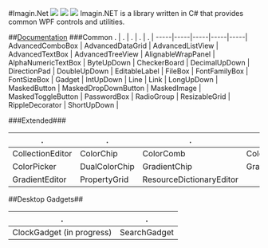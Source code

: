 ﻿#Imagin.Net ![](https://img.shields.io/badge/style-2.3-blue.svg?style=flat&label=version) ![](https://img.shields.io/badge/style-unstable-orange.svg?style=flat&label=build) ![](https://img.shields.io/badge/style-4.6-red.svg?style=flat&label=.NET)
Imagin.NET is a library written in C# that provides common WPF controls and utilities.

##[Documentation](https://imagin.codeplex.com/documentation)
###Common
  .  |  .  |  .  |  .  |  .  |
-----|-----|-----|-----|-----|
AdvancedComboBox | AdvancedDataGrid | AdvancedListView | AdvancedTextBox | AdvancedTreeView |
AlignableWrapPanel | AlphaNumericTextBox | ByteUpDown | CheckerBoard | DecimalUpDown |
DirectionPad | DoubleUpDown | EditableLabel | FileBox | FontFamilyBox |
FontSizeBox | Gadget |  IntUpDown | Line | Link |
LongUpDown | MaskedButton | MaskedDropDownButton | MaskedImage | MaskedToggleButton |
PasswordBox | RadioGroup | ResizableGrid | RippleDecorator | ShortUpDown |

###Extended###

  .  |  .  |  .  |  .  |
-----|-----|-----|-----|
CollectionEditor | ColorChip | ColorComb | ColorDialog |
ColorPicker | DualColorChip | GradientChip | GradientDialog |
GradientEditor | PropertyGrid | ResourceDictionaryEditor |

##Desktop Gadgets##

  .  |  .  |
-----|-----|
ClockGadget (in progress) | SearchGadget |